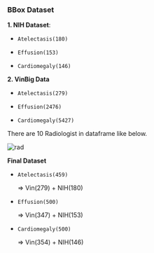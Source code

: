 ### BBox Dataset

**1. NIH Dataset**: 

- `Atelectasis(180)`

- `Effusion(153)`

- `Cardiomegaly(146)`

**2. VinBig Data**

- `Atelectasis(279)`

- `Effusion(2476)`

- `Cardiomegaly(5427)`

There are 10 Radiologist in dataframe like below.

![rad](https://github.com/user-attachments/assets/eba67e2e-4c9d-4ba0-99cc-44ee84425559)

**Final Dataset**

- `Atelectasis(459)`

  => Vin(279) + NIH(180)

- `Effusion(500)`

  => Vin(347) + NIH(153)

- `Cardiomegaly(500)`

  => Vin(354) + NIH(146)
